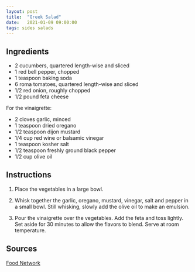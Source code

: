 ```yaml
---
layout: post
title:  "Greek Salad"
date:   2021-01-09 09:00:00
tags: sides salads
---
```


Ingredients
-----------
- 2 cucumbers, quartered length-wise and sliced
- 1 red bell pepper, chopped
- 1 teaspoon baking soda
- 6 roma tomatoes, quartered length-wise and sliced
- 1/2 red onion, roughly chopped
- 1/2 pound feta cheese

For the vinaigrette:

- 2 cloves garlic, minced
- 1 teaspoon dried oregano
- 1/2 teaspoon dijon mustard
- 1/4 cup red wine or balsamic vinegar
- 1 teaspoon kosher salt
- 1/2 teaspoon freshly ground black pepper
- 1/2 cup olive oil

Instructions
------------
1. Place the vegetables in a large bowl.

2. Whisk together the garlic, oregano, mustard, vinegar, salt and pepper in a
   small bowl. Still whisking, slowly add the olive oil to make an emulsion.

3. Pour the vinaigrette over the vegetables. Add the feta and toss lightly. Set
   aside for 30 minutes to allow the flavors to blend. Serve at room
   temperature.


Sources
------
[Food Network](https://www.foodnetwork.com/recipes/ina-garten/greek-salad-recipe-1948517)

